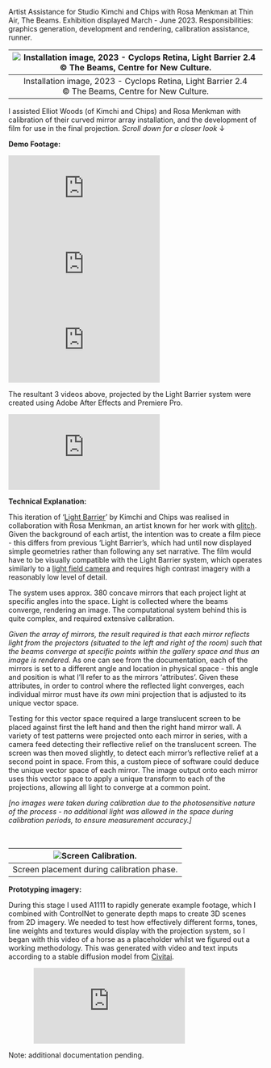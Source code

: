 Artist Assistance for Studio Kimchi and Chips with Rosa Menkman at Thin Air, The Beams. Exhibition displayed March - June 2023. Responsibilities: graphics generation, development and rendering, calibration assistance, runner.

<div class="mkd_img"> 

|![Installation image, 2023 - Cyclops Retina, Light Barrier 2.4 © The Beams, Centre for New Culture. ](https://thebeamslondon.com/app/uploads/2022/06/sc-01383-2048x1365.jpg)|
|:--:| 
|Installation image, 2023 - Cyclops Retina, Light Barrier 2.4 © The Beams, Centre for New Culture.|

</div>

I assisted Elliot Woods (of Kimchi and Chips) and Rosa Menkman with calibration of their curved mirror array installation, and the development of film for use in the final projection. <i>Scroll down for a closer look</i> ↓

<b>Demo Footage:</b>
<div class="video_container">
    <div class="video_flexbox">
        <iframe title="vimeo-player" src="https://player.vimeo.com/video/816548874?h=6d825b4d47" class="v_video" frameborder="0" allowfullscreen></iframe> 
        <iframe title="vimeo-player" src="https://player.vimeo.com/video/816548733?h=7d4a7fa1a5" class="v_video" frameborder="0" allowfullscreen></iframe>
        <iframe title="vimeo-player" src="https://player.vimeo.com/video/816549516?h=1e880343c9" class="v_video" frameborder="0" allowfullscreen></iframe>
        <p> The resultant 3 videos above, projected by the Light Barrier system were created using Adobe After Effects and Premiere Pro. </p>
    </div> 
    <iframe title="vimeo-player" src="https://player.vimeo.com/video/816545499?h=5dbbfdc168" class="h_video" frameborder="0" allowfullscreen></iframe> 
</div>

<b>Technical Explanation:</b>

This iteration of ‘[Light Barrier](https://www.kimchiandchips.com/works/lightbarrier/)’ by Kimchi and Chips was realised in collaboration with Rosa Menkman, an artist known for her work with [glitch](https://beyondresolution.info/PORTFOLIO). Given the background of each artist, the intention was to create a film piece - this differs from previous ‘Light Barrier’s, which had until now displayed simple geometries rather than following any set narrative. The film would have to be visually compatible with the Light Barrier system, which operates similarly to a [light field camera](https://en.wikipedia.org/wiki/Light_field_camera) and requires high contrast imagery with a reasonably low level of detail. 

The system uses approx. 380 concave mirrors that each project light at specific angles into the space. Light is collected where the beams converge, rendering an image. The computational system behind this is quite complex, and required extensive calibration. 

<i>Given the array of mirrors, the result required is that each mirror reflects light from the projectors (situated to the left and right of the room) such that the beams converge at specific points within the gallery space and thus an image is rendered.</i> As one can see from the documentation, each of the mirrors is set to a different angle and location in physical space - this angle and position is what I’ll refer to as the mirrors ‘attributes’. Given these attributes, in order to control where the reflected light converges, each individual mirror must have *its* *own* mini projection that is adjusted to its unique vector space. 

Testing for this vector space required a large translucent screen to be placed against first the left hand and then the right hand mirror wall. A variety of test patterns were projected onto each mirror in series, with a camera feed detecting their reflective relief on the translucent screen. The screen was then moved slightly, to detect each mirror’s reflective relief at a second point in space. From this, a custom piece of software could deduce the unique vector space of each mirror. The image output onto each mirror uses this vector space to apply a unique transform to each of the projections, allowing all light to converge at a common point.

*[no images were taken during calibration due to the photosensitive nature of the process - no additional light was allowed in the space during calibration periods, to ensure measurement accuracy.]*  
  
<br />

<div class="mkd_img"> 

|![Screen Calibration.](/images/articles/calibration_1.jpg)|
|:--:| 
|Screen placement during calibration phase.|

</div>

<b>Prototyping imagery:</b>

During this stage I used A1111 to rapidly generate example footage, which I combined with ControlNet to generate depth maps to create 3D scenes from 2D imagery. We needed to test how effectively different forms, tones, line weights and textures would display with the projection system, so I began with this video of a horse as a placeholder whilst we figured out a working methodology. This was generated with video and text inputs according to a stable diffusion model from [Civitai](https://civitai.com/).

<div class="video_container" style="width: 80%; margin-left: auto; margin-right: auto;">
    <iframe title="vimeo-player" src="https://player.vimeo.com/video/816643639?h=ea765e4aea" class="h_video" frameborder="0" allowfullscreen></iframe> 
</div>

Note: additional documentation pending.